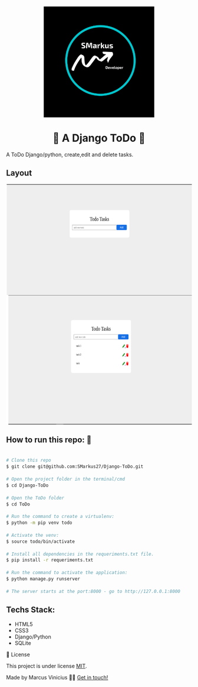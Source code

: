 <p align="center">
  <img align='center' src="./assets/SMarkus.png" height="300">
</p>
<h1 align='center'>🚀 A Django ToDo 🚀 </h1>
A ToDo Django/python, create,edit and delete tasks.
<h2>Layout</h2>
  <img align='center' src="./assets/todo1.png" height="300">
  <img align='center' src="./assets/todo2.png" height="350" >
<h2>How to run this repo: 🚀</h2>

```bash

# Clone this repo
$ git clone git@github.com:SMarkus27/Django-ToDo.git

# Open the project folder in the terminal/cmd
$ cd Django-ToDo

# Open the ToDo folder
$ cd ToDo

# Run the command to create a virtualenv:
$ python -m pip venv todo

# Activate the venv:
$ source todo/bin/activate

# Install all dependencies in the requeriments.txt file.
$ pip install -r requeriments.txt

# Run the command to activate the application:
$ python manage.py runserver

# The server starts at the port:8000 - go to http://127.0.0.1:8000 

```

<h2>Techs Stack:</h2>
<ul>
  <li>HTML5</li>
  <li>CSS3</li>
  <li>Django/Python</li>
  <li>SQLite</li>
  
</ul>
 📝 License

This project is under license [MIT](./LICENSE).

Made by Marcus Vinicius 👋🏽 [Get in touch!](https://www.linkedin.com/in/marcus-vinicius-campos=pereira)
